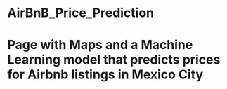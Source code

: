 # AirBnB_Price_Prediction

# Page with Maps and a Machine Learning model that predicts prices for Airbnb listings in Mexico City
